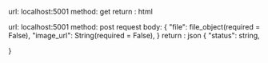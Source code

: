 url: localhost:5001
method: get
return : html

url: localhost:5001
method: post
request body:
{
    "file": file_object(required = False),
    "image_url": String(required = False),
}
return : json
{
    "status": string,
    
}



